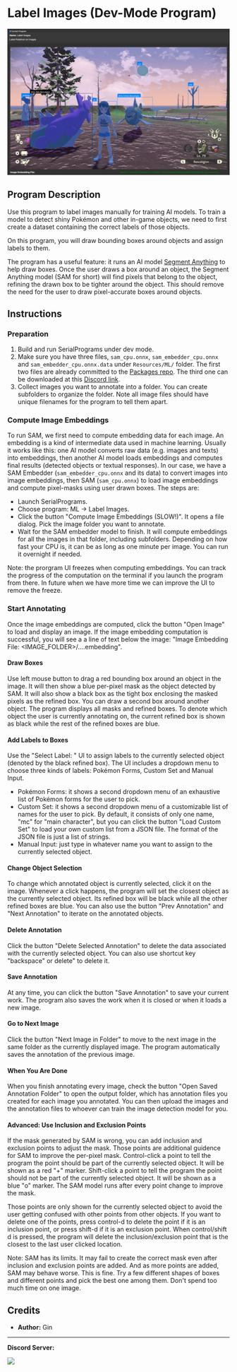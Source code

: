 # Label Images (Dev-Mode Program)

<img src="images/LabelImages.jpg">


## Program Description

Use this program to label images manually for training AI models. To train a model to detect shiny Pokémon and other in-game objects, we need to first create a dataset containing the correct labels of those objects.

On this program, you will draw bounding boxes around objects and assign labels to them.

The program has a useful feature: it runs an AI model [Segment Anything](https://github.com/facebookresearch/segment-anything) to help draw boxes. Once the user draws a box around an object, the Segment Anything model (SAM for short) will find pixels that belong to the object, refining the drawn box to be tighter around the object. This should remove the need for the user to draw pixel-accurate boxes around objects.


## Instructions

### Preparation

1. Build and run SerialPrograms under dev mode.
2. Make sure you have three files, `sam_cpu.onnx`, `sam_embedder_cpu.onnx` and `sam_embedder_cpu.onnx.data` under `Resources/ML/` folder. The first two files are already committed to the [Packages repo](https://github.com/PokemonAutomation/Packages). The third one can be downloaded at this [Discord link](https://discord.com/channels/695809740428673034/698357208185831564/1401731137335984380).
3. Collect images you want to annotate into a folder. You can create subfolders to organize the folder. Note all image files should have unique filenames for the program to tell them apart.

### Compute Image Embeddings

To run SAM, we first need to compute embedding data for each image. An embedding is a kind of intermediate data used in machine learning. Usually it works like this: one AI model converts raw data (e.g. images and texts) into embeddings, then another AI model loads embeddings and computes final results (detected objects or textual responses). In our case, we have a SAM Embedder (`sam_embedder_cpu.onnx` and its data) to convert images into image embeddings, then SAM (`sam_cpu.onnx`) to load image embeddings and compute pixel-masks using user drawn boxes. The steps are:

- Launch SerialPrograms.
- Choose program: ML -> Label Images.
- Click the button "Compute Image Embeddings (SLOW!)". It opens a file dialog. Pick the image folder you want to annotate.
- Wait for the SAM embedder model to finish. It will compute embeddings for all the images in that folder, including subfolders. Depending on how fast your CPU is, it can be as long as one minute per image. You can run it overnight if needed.

Note: the prorgram UI freezes when computing embeddings. You can track the progress of the computation on the terminal if you launch the program from there. In future when we have more time we can improve the UI to remove the freeze.


### Start Annotating

Once the image embeddings are computed, click the button "Open Image" to load and display an image. If the image embedding computation is successful, you will see a a line of text below the image: "Image Embedding File: \<IMAGE_FOLDER\>/....embedding".

#### Draw Boxes
Use left mouse button to drag a red bounding box around an object in the image. It will then show a blue per-pixel mask as the object detected by SAM. It will also show a black box as the tight box enclosing the masked pixels as the refined box. You can draw a second box around another object. The program displays all masks and refined boxes. To denote which object the user is currently annotating on, the current refined box is shown as black while the rest of the refined boxes are blue.


#### Add Labels to Boxes
Use the "Select Label: " UI to assign labels to the currently selected object (denoted by the black refined box). The UI includes a dropdown menu to choose three kinds of labels: Pokémon Forms, Custom Set and Manual Input.

- Pokémon Forms: it shows a second dropdown menu of an exhaustive list of Pokémon forms for the user to pick.
- Custom Set: it shows a second dropdown menu of a customizable list of names for the user to pick. By default, it consists of only one name, "mc" for "main character", but you can click the button "Load Custom Set" to load your own custom list from a JSON file. The format of the JSON file is just a list of strings.
- Manual Input: just type in whatever name you want to assign to the currently selected object.

#### Change Object Selection

To change which annotated object is currently selected, click it on the image. Whenever a click happens, the program will set the closest object as the currently selected object. Its refined box will be black while all the other refined boxes are blue.
You can also use the button "Prev Annotation" and "Next Annotation" to iterate on the annotated objects.

#### Delete Annotation

Click the button "Delete Selected Annotation" to delete the data associated with the currently selected object. You can also use shortcut key "backspace" or delete" to delete it.

#### Save Annotation

At any time, you can click the button "Save Annotation" to save your current work. The program also saves the work when it is closed or when it loads a new image.

#### Go to Next Image

Click the button "Next Image in Folder" to move to the next image in the same folder as the currently displayed image. The program automatically saves the annotation of the previous image.

#### When You Are Done

When you finish annotating every image, check the button "Open Saved Annotation Folder" to open the output folder, which has annotation files you created for each image you annotated. You can then upload the images and the annotation files to whoever can train the image detection model for you.

#### Advanced: Use Inclusion and Exclusion Points

If the mask generated by SAM is wrong, you can add inclusion and exclusion points to adjust the mask. Those points are additional guidence for SAM to improve the per-pixel mask. Control-click a point to tell the program the point should be part of the currently selected object. It will be shown as a red "+" marker. Shift-click a point to tell the program the point should not be part of the currently selected object. It will be shown as a blue "o" marker. The SAM model runs after every point change to improve the mask.

Those points are only shown for the currently selected object to avoid the user getting confused with other points from other objects. If you want to delete one of the points, press control-d to delete the point if it is an inclusion point, or press shift-d if it is an exclusion point. When control/shift d is pressed, the program will delete the inclusion/exclusion point that is the closest to the last user clicked location.

Note: SAM has its limits. It may fail to create the correct mask even after inclusion and exclusion points are added. And as more points are added, SAM may behave worse. This is fine. Try a few different shapes of boxes and different points and pick the best one among them. Don't spend too much time on one image.

## Credits

- **Author:** Gin


<hr>

**Discord Server:** 

[<img src="https://canary.discordapp.com/api/guilds/695809740428673034/widget.png?style=banner2">](https://discord.gg/cQ4gWxN)


